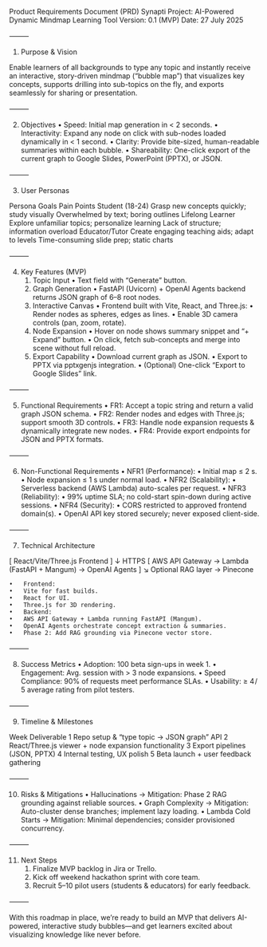 Product Requirements Document (PRD)
Synapti
Project: AI-Powered Dynamic Mindmap Learning Tool
Version: 0.1 (MVP)
Date: 27 July 2025

⸻

1. Purpose & Vision

Enable learners of all backgrounds to type any topic and instantly receive an interactive, story-driven mindmap (“bubble map”) that visualizes key concepts, supports drilling into sub-topics on the fly, and exports seamlessly for sharing or presentation.

⸻

2. Objectives
   • Speed: Initial map generation in < 2 seconds.
   • Interactivity: Expand any node on click with sub-nodes loaded dynamically in < 1 second.
   • Clarity: Provide bite-sized, human-readable summaries within each bubble.
   • Shareability: One-click export of the current graph to Google Slides, PowerPoint (PPTX), or JSON.

⸻

3. User Personas

Persona Goals Pain Points
Student (18-24) Grasp new concepts quickly; study visually Overwhelmed by text; boring outlines
Lifelong Learner Explore unfamiliar topics; personalize learning Lack of structure; information overload
Educator/Tutor Create engaging teaching aids; adapt to levels Time-consuming slide prep; static charts

⸻

4. Key Features (MVP)
   1. Topic Input
      • Text field with “Generate” button.
   2. Graph Generation
      • FastAPI (Uvicorn) + OpenAI Agents backend returns JSON graph of 6–8 root nodes.
   3. Interactive Canvas
      • Frontend built with Vite, React, and Three.js:
      • Render nodes as spheres, edges as lines.
      • Enable 3D camera controls (pan, zoom, rotate).
   4. Node Expansion
      • Hover on node shows summary snippet and “+ Expand” button.
      • On click, fetch sub-concepts and merge into scene without full reload.
   5. Export Capability
      • Download current graph as JSON.
      • Export to PPTX via pptxgenjs integration.
      • (Optional) One-click “Export to Google Slides” link.

⸻

5. Functional Requirements
   • FR1: Accept a topic string and return a valid graph JSON schema.
   • FR2: Render nodes and edges with Three.js; support smooth 3D controls.
   • FR3: Handle node expansion requests & dynamically integrate new nodes.
   • FR4: Provide export endpoints for JSON and PPTX formats.

⸻

6. Non-Functional Requirements
   • NFR1 (Performance):
   • Initial map ≤ 2 s.
   • Node expansion ≤ 1 s under normal load.
   • NFR2 (Scalability):
   • Serverless backend (AWS Lambda) auto-scales per request.
   • NFR3 (Reliability):
   • 99% uptime SLA; no cold-start spin-down during active sessions.
   • NFR4 (Security):
   • CORS restricted to approved frontend domain(s).
   • OpenAI API key stored securely; never exposed client-side.

⸻

7. Technical Architecture

[ React/Vite/Three.js Frontend ]
↓ HTTPS
[ AWS API Gateway → Lambda (FastAPI + Mangum) → OpenAI Agents ]
↘ Optional RAG layer → Pinecone

    •	Frontend:
    •	Vite for fast builds.
    •	React for UI.
    •	Three.js for 3D rendering.
    •	Backend:
    •	AWS API Gateway + Lambda running FastAPI (Mangum).
    •	OpenAI Agents orchestrate concept extraction & summaries.
    •	Phase 2: Add RAG grounding via Pinecone vector store.

⸻

8. Success Metrics
   • Adoption: 100 beta sign-ups in week 1.
   • Engagement: Avg. session with > 3 node expansions.
   • Speed Compliance: 90% of requests meet performance SLAs.
   • Usability: ≥ 4 / 5 average rating from pilot testers.

⸻

9. Timeline & Milestones

Week Deliverable
1 Repo setup & “type topic → JSON graph” API
2 React/Three.js viewer + node expansion functionality
3 Export pipelines (JSON, PPTX)
4 Internal testing, UX polish
5 Beta launch + user feedback gathering

⸻

10. Risks & Mitigations
    • Hallucinations → Mitigation: Phase 2 RAG grounding against reliable sources.
    • Graph Complexity → Mitigation: Auto-cluster dense branches; implement lazy loading.
    • Lambda Cold Starts → Mitigation: Minimal dependencies; consider provisioned concurrency.

⸻

11. Next Steps
    1.  Finalize MVP backlog in Jira or Trello.
    2.  Kick off weekend hackathon sprint with core team.
    3.  Recruit 5–10 pilot users (students & educators) for early feedback.

⸻

With this roadmap in place, we’re ready to build an MVP that delivers AI-powered, interactive study bubbles—and get learners excited about visualizing knowledge like never before.
